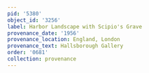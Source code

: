```yaml
---
pid: '5380'
object_id: '3256'
label: Harbor Landscape with Scipio's Grave
provenance_date: '1956'
provenance_location: England, London
provenance_text: Hallsborough Gallery
order: '0681'
collection: provenance
---
```

